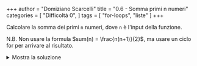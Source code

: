 +++
author = "Domiziano Scarcelli"
title = "0.6 - Somma primi n numeri"
categories = [
    "Difficoltà 0",
]
tags = [
    "for-loops",
    "liste"
]
+++

Calcolare la somma dei primi `n` numeri, dove `n` è l'input della funzione. 

N.B. Non usare la formula $sum(n) = \frac{n(n+1)}{2}$, ma usare un ciclo for per arrivare al risultato.
<details>
<summary>Mostra la soluzione</summary>

```python
def costruisci_lista(n):
	lista = []
	for i in range(n):
		lista.append(i+1)
	return lista

#Soluzione alternativa
def costruisci_lista(n):
	lista = []
	for i in range(1, n+1):
		lista.append(i)
	return lista
```

</details>
